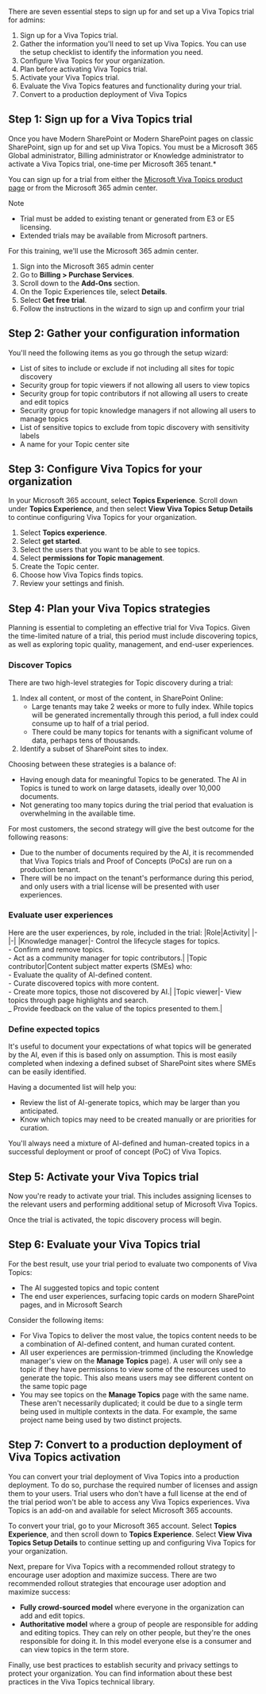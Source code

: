There are seven essential steps to sign up for and set up a Viva Topics trial for admins:

1. Sign up for a Viva Topics trial.
2. Gather the information you'll need to set up Viva Topics. You can use the setup checklist to identify the information you need.
3. Configure Viva Topics for your organization.
4. Plan before activating Viva Topics trial. 
5. Activate your Viva Topics trial. 
6. Evaluate the Viva Topics features and functionality during your trial. 
7. Convert to a production deployment of Viva Topics

## Step 1: Sign up for a Viva Topics trial 

Once you have Modern SharePoint or Modern SharePoint pages on classic SharePoint, sign up for and set up Viva Topics. You must be a Microsoft 365 Global administrator, Billing administrator or Knowledge administrator to activate a Viva Topics trial, one-time per Microsoft 365 tenant.*

You can sign up for a trial from either the [Microsoft Viva Topics product page](https://www.microsoft.com/microsoft-viva/topics) or from the Microsoft 365 admin center.

   >[!NOTE]
   >- Trial must be added to existing tenant or generated from E3 or E5 licensing.
   >- Extended trials may be available from Microsoft partners. 

For this training, we'll use the Microsoft 365 admin center.

1. Sign into the Microsoft 365 admin center 
2. Go to **Billing > Purchase Services**. 
3. Scroll down to the **Add-Ons** section.
4. On the Topic Experiences tile, select **Details**. 
5. Select **Get free trial**. 
6. Follow the instructions in the wizard to sign up and confirm your trial 

## Step 2: Gather your configuration information
You'll need the following items as you go through the setup wizard: 
- List of sites to include or exclude if not including all sites for topic discovery 
- Security group for topic viewers if not allowing all users to view topics 
- Security group for topic contributors if not allowing all users to create and edit topics 
- Security group for topic knowledge managers if not allowing all users to manage topics 
- List of sensitive topics to exclude from topic discovery with sensitivity labels 
- A name for your Topic center site 

## Step 3: Configure Viva Topics for your organization 
In your Microsoft 365 account, select **Topics Experience**. Scroll down under **Topics Experience**, and then select **View Viva Topics Setup Details** to continue configuring Viva Topics for your organization. 

1. Select **Topics experience**.  
2. Select **get started**. 
3. Select the users that you want to be able to see topics.  
4. Select **permissions for Topic management**. 
5. Create the Topic center.  
6. Choose how Viva Topics finds topics. 
7. Review your settings and finish.  

## Step 4: Plan your Viva Topics strategies 
Planning is essential to completing an effective trial for Viva Topics. Given the time-limited nature of a trial, this period must include discovering topics, as well as exploring topic quality, management, and end-user experiences. 

### Discover Topics 
There are two high-level strategies for Topic discovery during a trial: 
1. Index all content, or most of the content, in SharePoint Online: 
   - Large tenants may take 2 weeks or more to fully index. While topics will be generated incrementally through this period, a full index could consume up to half of a trial period. 
   - There could be many topics for tenants with a significant volume of data, perhaps tens of thousands. 
2. Identify a subset of SharePoint sites to index. 

Choosing between these strategies is a balance of: 

- Having enough data for meaningful Topics to be generated. The AI in Topics is tuned to work on large datasets, ideally over 10,000 documents. 
- Not generating too many topics during the trial period that evaluation is overwhelming in the available time. 

For most customers, the second strategy will give the best outcome for the following reasons:

- Due to the number of documents required by the AI, it is recommended that Viva Topics trials and Proof of Concepts (PoCs) are run on a production tenant. 
- There will be no impact on the tenant's performance during this period, and only users with a trial license will be presented with user experiences. 

### Evaluate user experiences
Here are the user experiences, by role, included in the trial:
|Role|Activity|
|-|-|
|Knowledge manager|- Control the lifecycle stages for topics. <br>- Confirm and remove topics. <br>- Act as a community manager for topic contributors.|
|Topic contributor|Content subject matter experts (SMEs) who: <br>- Evaluate the quality of AI-defined content.<br>- Curate discovered topics with more content.<br>- Create more topics, those not discovered by AI.|
|Topic viewer|- View topics through page highlights and search.<br>_ Provide feedback on the value of the topics presented to them.|

### Define expected topics 
It's useful to document your expectations of what topics will be generated by the AI, even if this is based only on assumption. This is most easily completed when indexing a defined subset of SharePoint sites where SMEs can be easily identified. 

Having a documented list will help you:  

- Review the list of AI-generate topics, which may be larger than you anticipated.
- Know which topics may need to be created manually or are priorities for curation.

You'll always need a mixture of AI-defined and human-created topics in a successful deployment or proof of concept (PoC) of Viva Topics. 

## Step 5: Activate your Viva Topics trial 
Now you're ready to activate your trial. This includes assigning licenses to the relevant users and performing additional setup of Microsoft Viva Topics.  

Once the trial is activated, the topic discovery process will begin. 

## Step 6: Evaluate your Viva Topics trial 
For the best result, use your trial period to evaluate two components of Viva Topics: 
- The AI suggested topics and topic content 
- The end user experiences, surfacing topic cards on modern SharePoint pages, and in Microsoft Search 

Consider the following items: 

- For Viva Topics to deliver the most value, the topics content needs to be a combination of AI-defined content, and human curated content. 
- All user experiences are permission-trimmed (including the Knowledge manager's view on the **Manage Topics** page). A user will only see a topic if they have permissions to view some of the resources used to generate the topic. This also means users may see different content on the same topic page 
- You may see topics on the **Manage Topics** page with the same name. These aren't necessarily duplicated; it could be due to a single term being used in multiple contexts in the data. For example, the same project name being used by two distinct projects. 

## Step 7: Convert to a production deployment of Viva Topics activation 
You can convert your trial deployment of Viva Topics into a production deployment. To do so, purchase the required number of licenses and assign them to your users. Trial users who don't have a full license at the end of the trial period won't be able to access any Viva Topics experiences. Viva Topics is an add-on and available for select Microsoft 365 accounts. 

To convert your trial, go to your Microsoft 365 account. Select **Topics Experience**, and then scroll down to **Topics Experience**. Select **View Viva Topics Setup Details** to continue setting up and configuring Viva Topics for your organization. 

Next, prepare for Viva Topics with a recommended rollout strategy to encourage user adoption and maximize success. There are two recommended rollout strategies that encourage user adoption and maximize success:  

- **Fully crowd-sourced model** where everyone in the organization can add and edit topics. 
- **Authoritative model** where a group of people are responsible for adding and editing topics. They can rely on other people, but they're the ones responsible for doing it. In this model everyone else is a consumer and can view topics in the term store.  

Finally, use best practices to establish security and privacy settings to protect your organization. You can find information about these best practices in the Viva Topics technical library.

 